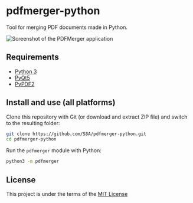 # pdfmerger-python
Tool for merging PDF documents made in Python.

![Screenshot of the PDFMerger application](https://s8a.github.io/assets/img/pdfmerger-python-screenshot.png)


## Requirements
- [Python 3](https://python.org)
- [PyQt5](https://pypi.org/project/PyQt5/)
- [PyPDF2](https://pypi.org/project/PyPDF2/)


## Install and use (all platforms)
Clone this repository with Git (or download and extract ZIP file) and switch to the resulting folder:
```bash
git clone https://github.com/S8A/pdfmerger-python.git
cd pdfmerger-python
```

Run the `pdfmerger` module with Python:
```bash
python3 -m pdfmerger
```

## License
This project is under the terms of the [MIT License](https://choosealicense.com/licenses/mit/)
